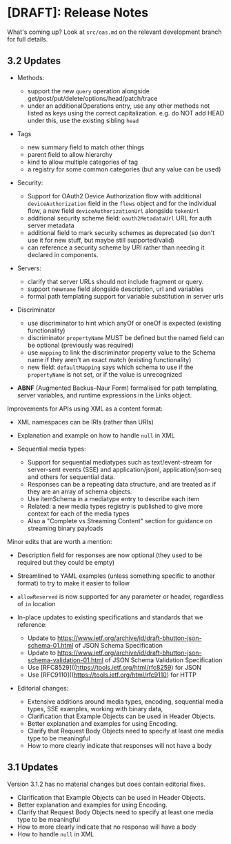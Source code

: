 # [DRAFT]: Release Notes

What's coming up? Look at `src/oas.md` on the relevant development branch for full details.

## 3.2 Updates

- Methods:
  - support the new `query` operation alongside get/post/put/delete/options/head/patch/trace
  - under an additionalOperations entry, use any other methods not listed as keys using the correct capitalization. e.g. do NOT add HEAD under this, use the existing sibling `head`

- Tags
  - new summary field to match other things
  - parent field to allow hierarchy
  - kind to allow multiple categories of tag
  - a registry for some common categories (but any value can be used)

- Security:
  -  Support for OAuth2 Device Authorization flow with additional `deviceAuthorization` field in the `flows` object and for the individual flow, a new field `deviceAuthorizationUrl` alongside `tokenUrl`
  - additional security scheme field: `oauth2MetadataUrl` URL for auth server metadata
  - additional field to mark security schemes as deprecated (so don't use it for new stuff, but maybe still supported/valid)
  - can reference a security scheme by URI rather than needing it declared in components.

- Servers: 
  - clarify that server URLs should not include fragment or query.
  - support new`name` field alongside description, url and variables
  - formal path templating support for variable substitution in server urls

- Discriminator
  - use discriminator to hint which anyOf or oneOf is expected (existing functionality)
  - discriminator `propertyName` MUST be defined but the named field can be optional (previously was required)
  - use `mapping` to link the discriminator property value to the Schema name if they aren't an exact match (existing functionality)
  - new field: `defaultMapping` says which schema to use if the `propertyName` is not set, or if the value is unrecognized

- **ABNF** (Augmented Backus–Naur Form) formalised for path templating, server variables, and runtime expressions in the Links object.

Improvements for APIs using XML as a content format:
  - XML namespaces can be IRIs (rather than URIs)
  - Explanation and example on how to handle `null` in XML

- Sequential media types:
  - Support for sequential mediatypes such as text/event-stream for server-sent events (SSE) and application/jsonl, application/json-seq and others for sequential data. 
  - Responses can be a repeating data structure, and are treated as if they are an array of schema objects.
  - Use itemSchema in a mediatype entry to describe each item
  - Related: a new media types registry is published to give more context for each of the media types
  - Also a "Complete vs Streaming Content" section for guidance on streaming binary payloads

Minor edits that are worth a mention:
  - Description field for responses are now optional (they used to be required but they could be empty)
  - Streamlined to YAML examples (unless something specific to another format) to try to make it easier to follow
  - `allowReserved` is now supported for any parameter or header, regardless of `in` location

- In-place updates to existing specifications and standards that we reference:
  - Update to https://www.ietf.org/archive/id/draft-bhutton-json-schema-01.html of JSON Schema Specification
  - Update to https://www.ietf.org/archive/id/draft-bhutton-json-schema-validation-01.html of JSON Schema Validation Specification
  - Use [RFC8529]((https://tools.ietf.org/html/rfc8259) for JSON
  - Use [RFC9110]((https://tools.ietf.org/html/rfc9110) for HTTP

- Editorial changes:
  - Extensive additions around media types, encoding, sequential media types, SSE examples, working with binary data,
  - Clarification that Example Objects can be used in Header Objects.
  - Better explanation and examples for using Encoding.
  - Clarify that Request Body Objects need to specify at least one media type to be meaningful
  - How to more clearly indicate that responses will not have a body


## 3.1 Updates

Version 3.1.2 has no material changes but does contain editorial fixes.

- Clarification that Example Objects can be used in Header Objects.
- Better explanation and examples for using Encoding.
- Clarify that Request Body Objects need to specify at least one media type to be meaningful
- How to more clearly indicate that no response will have a body
- How to handle `null` in XML

<!-- vim: set ft=markdown tw=2 foldmethod=indent: -->
